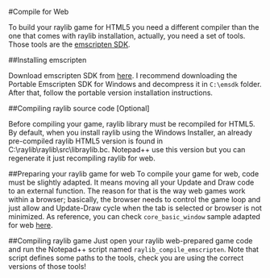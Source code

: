 #Compile for Web

To build your raylib game for HTML5 you need a different compiler than the one that comes with raylib installation, actually, you need a set of tools. Those tools are the [emscripten SDK](http://kripken.github.io/emscripten-site/).

##Installing emscripten

Download emscripten SDK from [here](http://kripken.github.io/emscripten-site/docs/getting_started/downloads.html). I recommend downloading the Portable Emscripten SDK for Windows and decompress it in `C:\emsdk` folder. After that, follow the portable version installation instructions.

##Compiling raylib source code [Optional]

Before compiling your game, raylib library must be recompiled for HTML5. By default, when you install raylib using the Windows Installer, an already pre-compiled raylib HTML5 version is found in C:\raylib\raylib\src\libraylib.bc. Notepad++ use this version but you can regenerate it just recompiling raylib for web.

##Preparing your raylib game for web
To compile your game for web, code must be slightly adapted. It means moving all your Update and Draw code to an external function. The reason for that is the way web games work within a browser; basically, the browser needs to control the game loop and just allow and Update-Draw cycle when the tab is selected or browser is not minimized. As reference, you can check `core_basic_window` sample adapted for web [here](https://github.com/raysan5/raylib/blob/master/examples/core_basic_window_web.c).

##Compiling raylib game
Just open your raylib web-prepared game code and run the Notepad++ script named `raylib_compile_emscripten`. Note that script defines some paths to the tools, check you are using the correct versions of those tools!